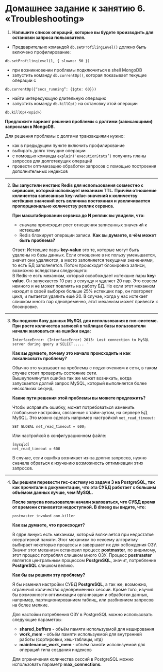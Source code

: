 # Домашнее задание к занятию 6. «Troubleshooting»

1. **Напишите список операций, которые вы будете производить для остановки запроса пользователя.**

  - Предварительно командой `db.setProfilingLevel()` должно быть включено профилирование:
  ```
  db.setProfilingLevel(1, { slowms: 50 })
  ```
  - при возникновении проблемы подключиться в shell MongoDB
  - запустить команду `db.currentOp()`, которая показывает текущие операции с 
  ```
  db.currentOp({“secs_running”: {$gte: 60}}) 
  ```
   - найти интересующую длительную операцию
   - запустить команду `db.killOp()` на остановку этой операции
  ```
  db.killOp(<opid>)
  ```

   **Предложите вариант решения проблемы с долгими (зависающими) запросами в MongoDB.**
   
   Для решения проблемы с долгими транзакциями нужно:
   - как в предыдущем пункте включить профилирование
   - выбирать долго текущие операции
   - с помощью команды `explain(‘executionStats’)` получить планы запросов для долготекущих операций
   - провести оптимизацию обработки запросов с помощью построения дополнительных индексов

---------------------

2. **Вы запустили инстанс Redis для использования совместно с сервисом, который использует механизм TTL.**
   **Причём отношение количества записанных key-value-значений к количеству истёкших значений есть величина постоянная**
   **и увеличивается пропорционально количеству реплик сервиса.**

   **При масштабировании сервиса до N реплик вы увидели, что:**
   - сначала происходит рост отношения записанных значений к истекшим
   - Redis блокирует операции записи.
   **Как вы думаете, в чём может быть проблема?**
        
   Ответ: Истекшие пары **key-value** это те, которые могут быть удалены из базы данных.
   Если отношение в их пользу уменьшается, значит они удаляются, а место заполняется текущими
   значениями, то есть БД заполняется. Потом происходит блокировка записи, возможно
   вследствии следующего:  
   В Redis-е есть механизм, который освобождает истекшие пары **key-value**. Он запускается 10 раз в секунду и
   удаляет 20 пар. Это совсем немного и не может повлиять на работу БД. Но если этот механизм находит в своей выборке больше
   25% истекших пар, он повторяет цикл, и пытается удалить ещё 20. В случае, когда у нас истекает слишком много
   пар одновременно, этот механизм может привести к блокировке.
   
-----------------------------

3. **Вы подняли базу данных MySQL для использования в гис-системе. При росте количества записей в таблицах базы пользователи начали жаловаться на ошибки вида:**
    ```
    InterfaceError: (InterfaceError) 2013: Lost connection to MySQL server during query u'SELECT..... '
    ```
   **Как вы думаете, почему это начало происходить и как локализовать проблему?**
   
   Обычно это указывает на проблемы с подключением к сети, в таком случае стоит проверить состояние сети.  
   Вышеупомянутая ошибка так же может возникать, когда запускается долгий запрос MySQL, который выполняется более нескольких секунд.

   
   **Какие пути решения этой проблемы вы можете предложить?**
   
   Чтобы исправить ошибку, может потребоваться изменить глобальные настройки, связанные с тайм-аутом, на сервере БД MySQL.
   Это можно сделать например настройкой `net_read_timeout`:
   ```
   SET GLOBAL net_read_timeout = 600;
   ```
   Или настройкой в конфигурационном файле:
   ```
   [mysqld]
   net_read_timeout = 600
   ```
   В случае, если ошибка возникает из-за долгих запросов, нужно сначала обраться к изучению возможность оптимизации этих запросов.
------------------------
4. **Вы решили перевести гис-систему из задачи 3 на PostgreSQL, так как прочитали в документации,**
   **что эта СУБД работает с большим объёмом данных лучше, чем MySQL.**

   **После запуска пользователи начали жаловаться, что СУБД время от времени становится недоступной. В dmesg вы видите, что:**

   `postmaster invoked oom-killer`

   **Как вы думаете, что происходит?**
   
   В ядре линукс есть механизм, который включается при недостатке оперативной памяти. Этот механизм по некоему алгоритму
   выбирает некоторые процессы и завершает их для осбождения ОЗУ. Значит этот механизм остановил процесс **postmaster**,
   по видимому, этот процесс потреблял слишком много ОЗУ. Процесс **postmaster** является центральным процессом **PostgreSQL**,
   значит, потребление **PostgreSQL** слишком велико. 

   **Как бы вы решили эту проблему?**
   
   Я бы изменил настройки СУБД **PostgreSQL**, а так же, возможно, ограничил количество одновременных сессий.
   Кроме того, изучил бы возможности оптимизации организации и обработки данных, например, партиционированием таблиц,
   или разбиением запросов на более мелкие.  
   
   Для настойки потребления ОЗУ в PostgreSQL можно использовать следующие параметры:
   - **shared_buffers** - объём памяти используемой для кеширования
   - **work_mem** - объём памяти используемой для внутренней работы (сортировки, хеш-таблицы, итд)
   - **maintenance_work_mem** - объём памяти используемой для операций типа создания индексов
   
   Для ограничения количества сессий в PostgreSQL можно использовать параметр **max_connections**.
   
